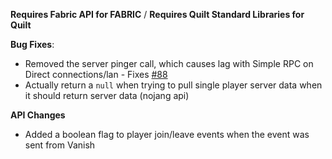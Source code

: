 **Requires Fabric API for FABRIC** / **Requires Quilt Standard Libraries for Quilt**


**Bug Fixes**:

- Removed the server pinger call, which causes lag with Simple RPC on Direct connections/lan - Fixes [#88](https://github.com/hypherionmc/simple-rpc-public/issues/88)
- Actually return a `null` when trying to pull single player server data when it should return server data (nojang api)


**API Changes**

- Added a boolean flag to player join/leave events when the event was sent from Vanish

